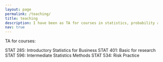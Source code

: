 ```yaml
---
layout: page
permalink: /teaching/
title: teaching
description: I have been as TA for courses in statistics, probability and risk management.
nav: true
---
```


TA for courses:

STAT 285: Introductory Statistics for Business
STAT 401: Basic for research
STAT 596: Intermediate Statistics Methods
STAT 534: Risk Practice

